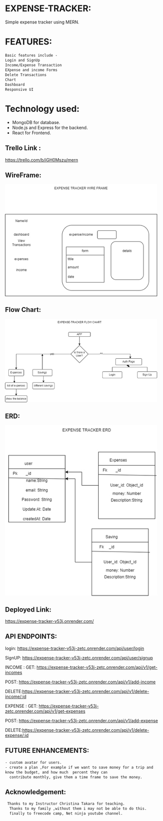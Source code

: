 # EXPENSE-TRACKER:
 
 Simple expense tracker using MERN.

 # FEATURES:
    Basic features include -
    Login and SignUp 
    Income/Expense Transaction
    EXpense and income Forms
    Delete Transactions
    Chart
    Dashboard
    Responsive UI 

# Technology used:
  - MongoDB for database.
  - Node.js and Express for the backend.
  - React for Frontend.

  
## Trello Link :
  https://trello.com/b/iGH0Mszu/mern

## WireFrame: 

<img src="https://github.com/rani-motru/expense-tracker/blob/main/screenshots/wireFrame.png" width ="500">

## Flow Chart:

<img src="https://github.com/rani-motru/expense-tracker/blob/main/screenshots/flowChart.png" width ="500">

## ERD:

<img src="https://github.com/rani-motru/expense-tracker/blob/main/screenshots/ERD.png" width ="500">

## Deployed Link:
  https://expense-tracker-v53j.onrender.com/

## API ENDPOINTS:
login:
  https://expense-tracker-v53j-zetc.onrender.com/api/user/login  

 SignUP:
   https://expense-tracker-v53j-zetc.onrender.com/api/user/signup  

 INCOME :
  GET: https://expense-tracker-v53j-zetc.onrender.com/api/v1/get-incomes

  POST: https://expense-tracker-v53j-zetc.onrender.com/api/v1/add-income
  
  DELETE:https://expense-tracker-v53j-zetc.onrender.com/api/v1/delete-income/:id


  EXPENSE :
  GET: https://expense-tracker-v53j-zetc.onrender.com/api/v1/get-expenses

  POST: https://expense-tracker-v53j-zetc.onrender.com/api/v1/add-expense
  
  DELETE:https://expense-tracker-v53j-zetc.onrender.com/api/v1/delete-expense/:id


  ## FUTURE ENHANCEMENTS:
    - custom avatar for users.
    - create a plan ,For example if we want to save money for a trip and know the budget, and how much  percent they can 
      contribute monthly, give them a time frame to save the money.

  ## Acknowledgement:
     Thanks to my Instructor Christina Takara for teaching.
      Thanks to my family ,without them i may not be able to do this.
      finally to freecode camp, Net ninja youtube channel.
